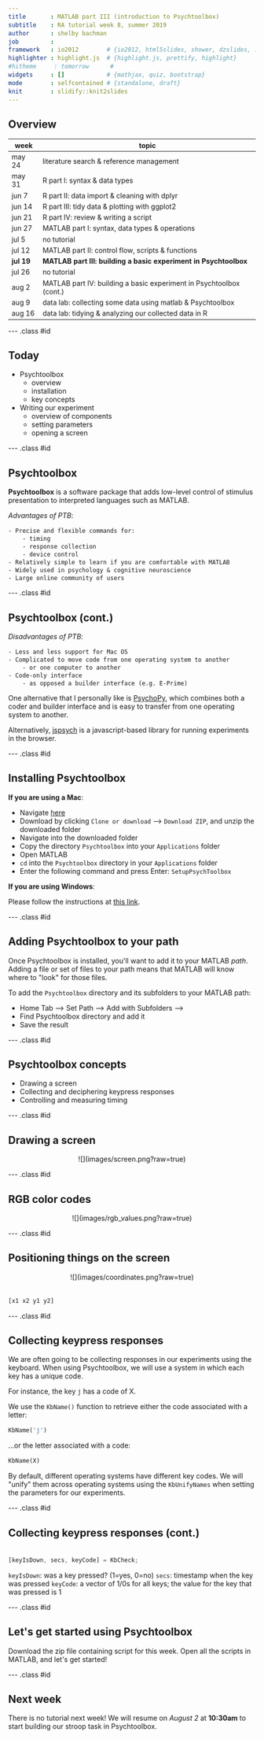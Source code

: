 ```yaml
---
title       : MATLAB part III (introduction to Psychtoolbox)
subtitle    : RA tutorial week 8, summer 2019
author      : shelby bachman
job         : 
framework   : io2012        # {io2012, html5slides, shower, dzslides, ...}
highlighter : highlight.js  # {highlight.js, prettify, highlight}
#hitheme     : tomorrow      # 
widgets     : []            # {mathjax, quiz, bootstrap}
mode        : selfcontained # {standalone, draft}
knit        : slidify::knit2slides
---
```


<style>
.title-slide {
  background-color: #bbbcce; /* #EDE0CF; ; #CA9F9D*/
}
strong {
  font-weight: bold;
}
em {
  font-style: italic
}
.title-slide hgroup > h1{
  font-family: 'Oswald';
}

.title-slide hgroup > h2{
  font-family: 'Oswald','Calibri';
}
slide:not(.segue) h2{
  font-family: Trebuchet MS; /*, 'Oswald', sans-serif; */
}
</style>

## Overview

week | topic
--------- |----------
may 24 | literature search & reference management
may 31    | R part I: syntax & data types
jun 7     | R part II: data import & cleaning with dplyr
jun 14    | R part III: tidy data & plotting with ggplot2
jun 21    | R part IV: review & writing a script
jun 27    | MATLAB part I: syntax, data types & operations
jul 5     | no tutorial
jul 12    | MATLAB part II: control flow, scripts & functions
**jul 19**    | **MATLAB part III: building a basic experiment in Psychtoolbox**
jul 26    | no tutorial
aug 2     | MATLAB part IV: building a basic experiment in Psychtoolbox (cont.)
aug 9     | data lab: collecting some data using matlab & Psychtoolbox
aug 16    | data lab: tidying & analyzing our collected data in R

--- .class #id

## Today

- Psychtoolbox
    - overview
    - installation
    - key concepts
- Writing our experiment
    - overview of components
    - setting parameters
    - opening a screen

--- .class #id


## Psychtoolbox

**Psychtoolbox** is a software package that adds low-level control of stimulus presentation to interpreted languages such as MATLAB.

*Advantages of PTB*: 

    - Precise and flexible commands for: 
        - timing
        - response collection
        - device control
    - Relatively simple to learn if you are comfortable with MATLAB
    - Widely used in psychology & cognitive neuroscience
    - Large online community of users

--- .class #id 


## Psychtoolbox (cont.)

*Disadvantages of PTB*: 

    - Less and less support for Mac OS
    - Complicated to move code from one operating system to another
        - or one computer to another
    - Code-only interface
        - as opposed a builder interface (e.g. E-Prime)

One alternative that I personally like is [PsychoPy](https://www.psychopy.org/), which combines both a coder and builder interface and is easy to transfer from one operating system to another. 

Alternatively, [jspsych](https://www.jspsych.org/) is a javascript-based library for running experiments in the browser.

--- .class #id 

## Installing Psychtoolbox

**If you are using a Mac**: 

- Navigate [here](https://github.com/Psychtoolbox-3/Psychtoolbox-3/tree/PTB_Beta-2018-11-25_V3.0.15)
- Download by clicking `Clone or download` --> `Download ZIP`, and unzip the downloaded folder
- Navigate into the downloaded folder
- Copy the directory `Psychtoolbox` into your `Applications` folder
- Open MATLAB
- `cd` into the `Psychtoolbox` directory in your `Applications` folder
- Enter the following command and press Enter: `SetupPsychToolbox`

**If you are using Windows**: 

Please follow the instructions at [this link](http://psychtoolbox.org/download.html#Windows).

--- .class #id 

## Adding Psychtoolbox to your path

Once Psychtoolbox is installed, you'll want to add it to your MATLAB *path*. Adding a file or set of files to your path means that MATLAB will know where to "look" for those files.

To add the `Psychtoolbox` directory and its subfolders to your MATLAB path:

- Home Tab --> Set Path --> Add with Subfolders -->
- Find Psychtoolbox directory and add it
- Save the result

--- .class #id

## Psychtoolbox concepts

- Drawing a screen
- Collecting and deciphering keypress responses
- Controlling and measuring timing

--- .class #id 

## Drawing a screen

<center>
![](images/screen.png?raw=true)
</center>

--- .class #id 

## RGB color codes

<center>
![](images/rgb_values.png?raw=true)
</center>

--- .class #id 

## Positioning things on the screen

<center>
![](images/coordinates.png?raw=true)
</center>


```octave

[x1 x2 y1 y2]

```

--- .class #id 

## Collecting keypress responses

We are often going to be collecting responses in our experiments using the keyboard. When using Psychtoolbox, we will use a system in which each key has a unique code. 

For instance, the key `j` has a code of X.

We use the `KbName()` function to retrieve either the code associated with a letter:


```octave
KbName('j')
```

...or the letter associated with a code:


```octave
KbName(X)
```

By default, different operating systems have different key codes. We will "unify" them across operating systems using the `KbUnifyNames` when setting the parameters for our experiments.

--- .class #id

## Collecting keypress responses (cont.)


```octave

[keyIsDown, secs, keyCode] = KbCheck;

```

`keyIsDown`: was a key pressed? (1=yes, 0=no)
`secs`: timestamp when the key was pressed
`keyCode`: a vector of 1/0s for all keys; the value for the key that was pressed is 1

--- .class #id

## Let's get started using Psychtoolbox

Download the zip file containing script for this week. Open all the scripts in MATLAB, and let's get started!

--- .class #id

## Next week

There is no tutorial next week! We will resume on *August 2* at **10:30am** to start building our stroop task in Psychtoolbox. 
